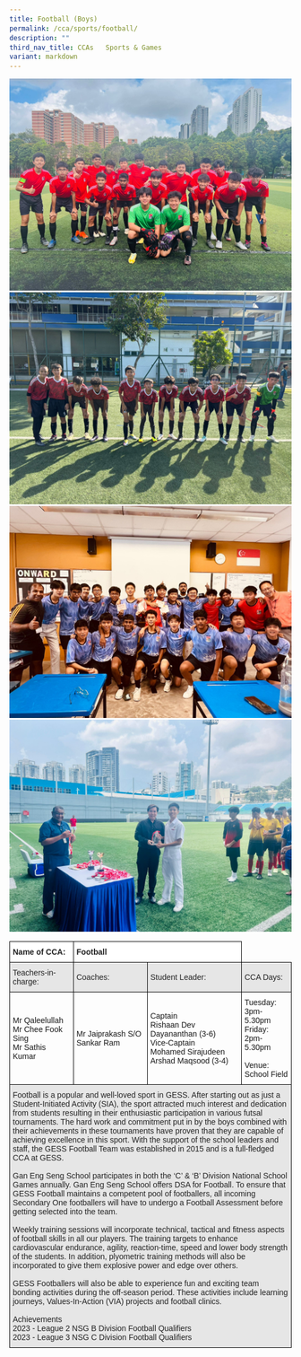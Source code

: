 ```yaml
---
title: Football (Boys)
permalink: /cca/sports/football/
description: ""
third_nav_title: CCAs   Sports & Games
variant: markdown
---
```

![](/images/b%20division%20boys.jpeg)
<br>
![](/images/C_Boys_2024.jpg)
<br>
![](/images/celebrations%20with%20the%20graduating%20cohort.jpeg)
<br>
![](/images/nsg%20fair%20play%20award.jpeg)
<br>

<style type="text/css">
.tg  {border-collapse:collapse;border-spacing:0;}
.tg td{border-color:black;border-style:solid;border-width:1px;font-family:Arial, sans-serif;font-size:14px;
  overflow:hidden;padding:10px 5px;word-break:normal;}
.tg th{border-color:black;border-style:solid;border-width:1px;font-family:Arial, sans-serif;font-size:14px;
  font-weight:normal;overflow:hidden;padding:10px 5px;word-break:normal;}
.tg .tg-l2bf{background-color:#FFF;color:#222;font-weight:bold;text-align:left;vertical-align:top}
.tg .tg-h5mn{background-color:#E6E6E6;color:#222;text-align:left;vertical-align:middle}
.tg .tg-1ppo{background-color:#FFF;color:#222;text-align:left;vertical-align:middle}
</style>
<table class="tg">
<thead>
  <tr>
    <th class="tg-l2bf"><span style="font-weight:bold">Name of CCA:</span></th>
    <th class="tg-l2bf" colspan="2"><span style="font-weight:bold">Football</span></th>
  </tr>
</thead>
<tbody>
  <tr>
    <td class="tg-h5mn">Teachers-in-charge:</td>
    <td class="tg-h5mn">Coaches:</td>
    <td class="tg-h5mn">Student Leader:</td>
		<td class="tg-h5mn">CCA Days:</td>
  </tr>
  <tr>
    <td class="tg-tsok">Mr Qaleelullah<br>Mr Chee Fook Sing<br>Mr Sathis Kumar</td>
    <td class="tg-tsok">Mr Jaiprakash S/O Sankar Ram</td>
    <td class="tg-tsok">Captain<br>Rishaan Dev Dayananthan (3-6)<br>Vice-Captain<br>Mohamed Sirajudeen Arshad Maqsood (3-4)
</td>
    <td class="tg-tsok">Tuesday:<br>3pm-5.30pm<br>Friday:<br>2pm-5.30pm<br><br>Venue:<br>School Field</td>
  </tr>
  <tr>
    <td class="tg-h5mn" colspan="4">Football is a popular and well-loved sport in GESS. After starting out as just a Student-Initiated Activity (SIA), the sport attracted much interest and dedication from students resulting in their enthusiastic participation in various futsal tournaments. The hard work and commitment put in by the boys combined with their achievements in these tournaments have proven that they are capable of achieving excellence in this sport. With the support of the school leaders and staff, the GESS Football Team was established in 2015 and is a full-fledged CCA at GESS.<br><br>Gan Eng Seng School participates in both the ‘C’ &amp; ‘B’ Division National School Games annually. Gan Eng Seng School offers DSA for Football. To ensure that GESS Football maintains a competent pool of footballers, all incoming Secondary One footballers will have to undergo a Football Assessment before getting selected into the team.<br><br>Weekly training sessions will incorporate technical, tactical and fitness aspects of football skills in all our players. The training targets to enhance cardiovascular endurance, agility, reaction-time, speed and lower body strength of the students. In addition, plyometric training methods will also be incorporated to give them explosive power and edge over others.<br><br>GESS Footballers will also be able to experience fun and exciting team bonding activities during the off-season period. These activities include learning journeys, Values-In-Action (VIA) projects and football clinics.
<br><br>
Achievements
			<br>
2023 - League 2 NSG B Division Football Qualifiers
			<br>
2023 - League 3 NSG C Division Football Qualifiers
		</td>
  </tr>
</tbody>
</table>